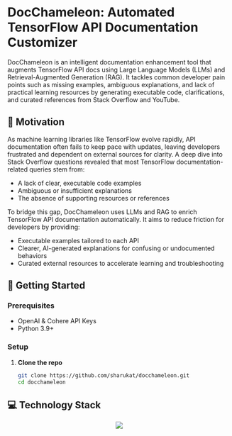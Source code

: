 # DocChameleon: Automated TensorFlow API Documentation Customizer
DocChameleon is an intelligent documentation enhancement tool that augments TensorFlow API docs using Large Language Models (LLMs) and Retrieval-Augmented Generation (RAG). It tackles common developer pain points such as missing examples, ambiguous explanations, and lack of practical learning resources by generating executable code, clarifications, and curated references from Stack Overflow and YouTube.

## 🌱 Motivation
As machine learning libraries like TensorFlow evolve rapidly, API documentation often fails to keep pace with updates, leaving developers frustrated and dependent on external sources for clarity. A deep dive into Stack Overflow questions revealed that most TensorFlow documentation-related queries stem from:
- A lack of clear, executable code examples
- Ambiguous or insufficient explanations
- The absence of supporting resources or references

To bridge this gap, DocChameleon uses LLMs and RAG to enrich TensorFlow API documentation automatically. It aims to reduce friction for developers by providing:
- Executable examples tailored to each API
- Clearer, AI-generated explanations for confusing or undocumented behaviors
- Curated external resources to accelerate learning and troubleshooting

## 🚀 Getting Started

### Prerequisites
- OpenAI & Cohere API Keys
- Python 3.9+

### Setup
1. **Clone the repo**
   ```bash
   git clone https://github.com/sharukat/docchameleon.git
   cd docchameleon
   ```

## 💻 Technology Stack
<p align="center">
  <a href="https://go-skill-icons.vercel.app/">
    <img
      src="https://go-skill-icons.vercel.app/api/icons?i=python,flask,langchain,chatgpt,huggingface,scikitlearn,pandas,numpy,pytorch,stackoverflow,seaborn"
    />
  </a>
</p>
